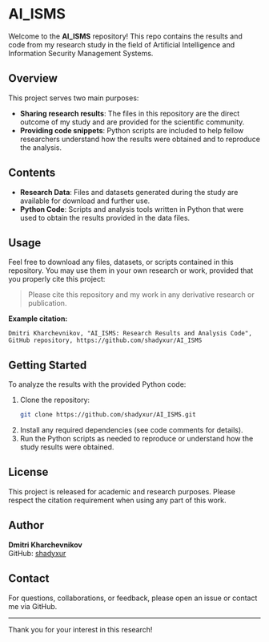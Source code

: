 # AI_ISMS

Welcome to the **AI_ISMS** repository! This repo contains the results and code from my research study in the field of Artificial Intelligence and Information Security Management Systems.

## Overview

This project serves two main purposes:
- **Sharing research results**: The files in this repository are the direct outcome of my study and are provided for the scientific community.
- **Providing code snippets**: Python scripts are included to help fellow researchers understand how the results were obtained and to reproduce the analysis.

## Contents

- **Research Data**: Files and datasets generated during the study are available for download and further use.
- **Python Code**: Scripts and analysis tools written in Python that were used to obtain the results provided in the data files.

## Usage

Feel free to download any files, datasets, or scripts contained in this repository. You may use them in your own research or work, provided that you properly cite this project:

> Please cite this repository and my work in any derivative research or publication.

**Example citation:**
```
Dmitri Kharchevnikov, "AI_ISMS: Research Results and Analysis Code", GitHub repository, https://github.com/shadyxur/AI_ISMS
```

## Getting Started

To analyze the results with the provided Python code:
1. Clone the repository:
    ```bash
    git clone https://github.com/shadyxur/AI_ISMS.git
    ```
2. Install any required dependencies (see code comments for details).
3. Run the Python scripts as needed to reproduce or understand how the study results were obtained.

## License

This project is released for academic and research purposes. Please respect the citation requirement when using any part of this work.

## Author

**Dmitri Kharchevnikov**  
GitHub: [shadyxur](https://github.com/shadyxur)

## Contact

For questions, collaborations, or feedback, please open an issue or contact me via GitHub.

---

Thank you for your interest in this research!
